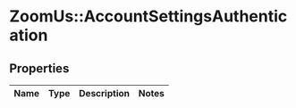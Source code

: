 # ZoomUs::AccountSettingsAuthentication

## Properties
Name | Type | Description | Notes
------------ | ------------- | ------------- | -------------


